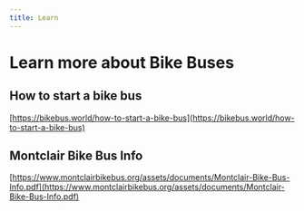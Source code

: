 ```yaml
---
title: Learn
---
```


# Learn more about Bike Buses

## How to start a bike bus

[https://bikebus.world/how-to-start-a-bike-bus](https://bikebus.world/how-to-start-a-bike-bus)

## Montclair Bike Bus Info
[https://www.montclairbikebus.org/assets/documents/Montclair-Bike-Bus-Info.pdf](https://www.montclairbikebus.org/assets/documents/Montclair-Bike-Bus-Info.pdf)
